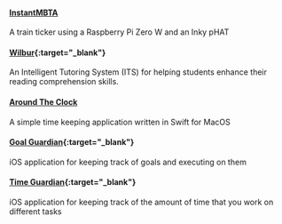 #### [InstantMBTA](/projects/instantmbta)
A train ticker using a Raspberry Pi Zero W and an Inky pHAT

#### [Wilbur](https://github.com/RyanAngelo/wilbur){:target="_blank"}
An Intelligent Tutoring System (ITS) for helping students enhance their reading comprehension skills.

#### [Around The Clock](/projects/aroundtheclock) 
A simple time keeping application written in Swift for MacOS

#### [Goal Guardian](https://github.com/RyanAngelo/goalguardian){:target="_blank"}
iOS application for keeping track of goals and executing on them

#### [Time Guardian](https://github.com/RyanAngelo/timeguardian){:target="_blank"}
iOS application for keeping track of the amount of time that you work on different tasks
